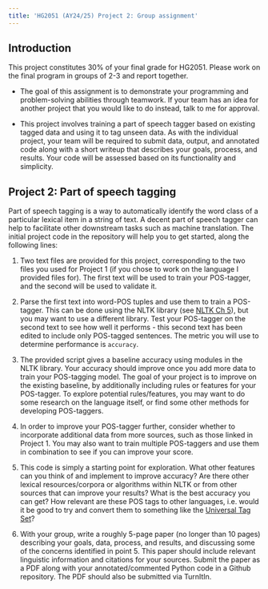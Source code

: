 ```yaml
---
title: 'HG2051 (AY24/25) Project 2: Group assignment'
---
```


## Introduction

This project constitutes 30% of your final grade for HG2051. Please work on the
final program in groups of 2-3 and report together.

- The goal of this assignment is to demonstrate your programming and
problem-solving abilities through teamwork. If your team has an idea for
another project that you would like to do instead, talk to me for approval.

- This project involves training a part of speech tagger based on existing
tagged data and using it to tag unseen data. As with the individual project,
your team will be required to submit data, output, and annotated code along
with a short writeup that describes your goals, process, and results. Your
code will be assessed based on its functionality and simplicity.

## Project 2: Part of speech tagging

Part of speech tagging is a way to automatically identify the word class of a
particular lexical item in a string of text. A decent part of speech tagger can
help to facilitate other downstream tasks such as machine translation. The
initial project code in the repository will help you to get started, along
the following lines:

1. Two text files are provided for this project, corresponding to the two files
you used for Project 1 (if you chose to work on the language I  provided files
for). The first text will be used to train your POS-tagger, and the second will
be used to validate it.

2. Parse the first text into word-POS tuples and use them to train a POS-tagger.
This can be done using the NLTK library (see [NLTK Ch 5](https://www.nltk.org/book/ch05.html)),
but you may want to use a different library. Test your POS-tagger on the second
text to see how well it performs - this second text has been edited to include
only POS-tagged sentences. The metric you will use to determine performance is
`accuracy`.

3. The provided script gives a baseline accuracy using modules in the NLTK
library. Your accuracy should improve once you add more data to train your
POS-tagging model. The goal of your project is to improve on the existing
baseline, by additionally including rules or features for your POS-tagger. To
explore potential rules/features, you may want to do some research on the
language itself, or find some other methods for developing POS-taggers.

4. In order to improve your POS-tagger further, consider whether to incorporate
additional data from more sources, such as those linked in Project 1. You may
also want to train multiple POS-taggers and use them in combination to see if
you can improve your score.

5. This code is simply a starting point for exploration. What other features can
you think of and implement to improve accuracy? Are there other lexical
resources/corpora or algorithms within NLTK or from other sources that can
improve your results? What is the best accuracy you can get? How relevant are
these POS tags to other languages, i.e. would it be good to try and convert
them to something like the [Universal Tag Set](https://universaldependencies.org/u/pos/)?

6. With your group, write a roughly 5-page paper (no longer than 10 pages)
describing your goals, data, process, and results, and discussing some of the
concerns identified in point 5. This paper should include relevant linguistic
information and citations for your sources. Submit the paper as a PDF along with
your annotated/commented Python code in a Github repository. The PDF should also
be submitted via TurnItIn.
